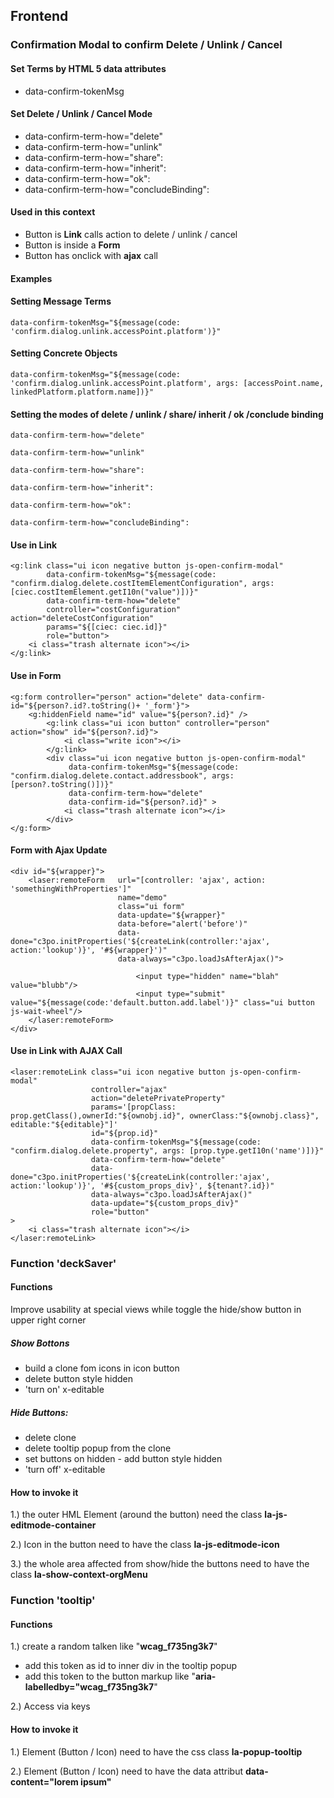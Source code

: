 ## Frontend

### Confirmation Modal to confirm Delete / Unlink / Cancel

#### Set Terms by HTML 5 data attributes
- data-confirm-tokenMsg

#### Set Delete / Unlink / Cancel Mode
- data-confirm-term-how="delete"
- data-confirm-term-how="unlink"
- data-confirm-term-how="share":
- data-confirm-term-how="inherit":
- data-confirm-term-how="ok":
- data-confirm-term-how="concludeBinding":
#### Used in this context
- Button is **Link** calls action to delete / unlink / cancel
- Button is inside a **Form**
- Button has onclick with **ajax** call


#### Examples
#### Setting Message Terms

```
data-confirm-tokenMsg="${message(code: 'confirm.dialog.unlink.accessPoint.platform')}"
```


#### Setting Concrete Objects

```
data-confirm-tokenMsg="${message(code: 'confirm.dialog.unlink.accessPoint.platform', args: [accessPoint.name, linkedPlatform.platform.name])}"
```
#### Setting the modes of delete / unlink / share/ inherit / ok /conclude binding

```
data-confirm-term-how="delete"
```
```
data-confirm-term-how="unlink"
```
```
data-confirm-term-how="share":
```
```
data-confirm-term-how="inherit":
```
```
data-confirm-term-how="ok":
```
```
data-confirm-term-how="concludeBinding":
```


#### Use in Link

```
<g:link class="ui icon negative button js-open-confirm-modal"
        data-confirm-tokenMsg="${message(code: "confirm.dialog.delete.costItemElementConfiguration", args: [ciec.costItemElement.getI10n("value")])}"
        data-confirm-term-how="delete"
        controller="costConfiguration" action="deleteCostConfiguration"
        params="${[ciec: ciec.id]}"
        role="button">
    <i class="trash alternate icon"></i>
</g:link>

```

#### Use in Form

```
<g:form controller="person" action="delete" data-confirm-id="${person?.id?.toString()+ '_form'}">
    <g:hiddenField name="id" value="${person?.id}" />
        <g:link class="ui icon button" controller="person" action="show" id="${person?.id}">
            <i class="write icon"></i>
        </g:link>
        <div class="ui icon negative button js-open-confirm-modal"
             data-confirm-tokenMsg="${message(code: "confirm.dialog.delete.contact.addressbook", args: [person?.toString()])}"
             data-confirm-term-how="delete"
             data-confirm-id="${person?.id}" >
            <i class="trash alternate icon"></i>
        </div>
</g:form>
```

#### Form with Ajax Update

```
<div id="${wrapper}">
    <laser:remoteForm   url="[controller: 'ajax', action: 'somethingWithProperties']"
                        name="demo" 
                        class="ui form"
                        data-update="${wrapper}"
                        data-before="alert('before')"
                        data-done="c3po.initProperties('${createLink(controller:'ajax', action:'lookup')}', '#${wrapper}')"
                        data-always="c3po.loadJsAfterAjax()">

                            <input type="hidden" name="blah" value="blubb"/>
                            <input type="submit" value="${message(code:'default.button.add.label')}" class="ui button js-wait-wheel"/>
    </laser:remoteForm>
</div>
```

#### Use in Link with AJAX Call

```
<laser:remoteLink class="ui icon negative button js-open-confirm-modal"
                  controller="ajax"
                  action="deletePrivateProperty"
                  params='[propClass: prop.getClass(),ownerId:"${ownobj.id}", ownerClass:"${ownobj.class}", editable:"${editable}"]'
                  id="${prop.id}"
                  data-confirm-tokenMsg="${message(code: "confirm.dialog.delete.property", args: [prop.type.getI10n('name')])}"
                  data-confirm-term-how="delete"
                  data-done="c3po.initProperties('${createLink(controller:'ajax', action:'lookup')}', '#${custom_props_div}', ${tenant?.id})"
                  data-always="c3po.loadJsAfterAjax()"
                  data-update="${custom_props_div}"
                  role="button"
>
    <i class="trash alternate icon"></i>
</laser:remoteLink>

```

### Function 'deckSaver'

#### Functions

Improve usability at special views while toggle the hide/show button in upper right corner

##### Show Bottons
- build a clone fom icons in icon button
- delete button style hidden
- 'turn on' x-editable

##### Hide Buttons:
- delete clone
- delete tooltip popup from the clone
- set buttons on hidden - add button style hidden
- 'turn off' x-editable

#### How to invoke it

1.) the outer HML Element (around the button) need the class <b>la-js-editmode-container</b>

2.) Icon in the button need to have the class <b>la-js-editmode-icon</b>

3.) the whole area affected from show/hide the buttons need to have the class <b>la-show-context-orgMenu</b>

### Function 'tooltip'

#### Functions

1.) create a random talken like "<b>wcag_f735ng3k7</b>"
- add this token as id to inner div in the tooltip popup
- add this token to the button markup like "<b>aria-labelledby="wcag_f735ng3k7</b>"

2.) Access via keys

#### How to invoke it

1.) Element (Button / Icon) need to have the css class <b>la-popup-tooltip</b>

2.) Element (Button / Icon) need to have the data attribut <b>data-content="lorem ipsum"</b>

